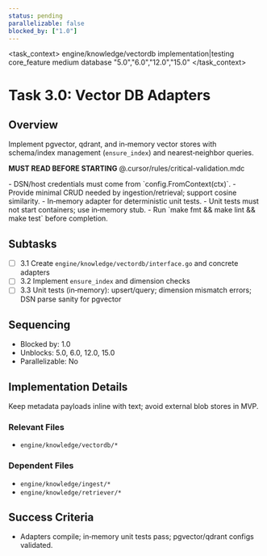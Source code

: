 ```yaml
---
status: pending
parallelizable: false
blocked_by: ["1.0"]
---
```


<task_context>
<domain>engine/knowledge/vectordb</domain>
<type>implementation|testing</type>
<scope>core_feature</scope>
<complexity>medium</complexity>
<dependencies>database</dependencies>
<unblocks>"5.0","6.0","12.0","15.0"</unblocks>
</task_context>

# Task 3.0: Vector DB Adapters

## Overview

Implement pgvector, qdrant, and in‑memory vector stores with schema/index management (`ensure_index`) and nearest‑neighbor queries.

<import>**MUST READ BEFORE STARTING** @.cursor/rules/critical-validation.mdc</import>

<requirements>
- DSN/host credentials must come from `config.FromContext(ctx)`.
- Provide minimal CRUD needed by ingestion/retrieval; support cosine similarity.
- In‑memory adapter for deterministic unit tests.
- Unit tests must not start containers; use in‑memory stub.
- Run `make fmt && make lint && make test` before completion.
</requirements>

## Subtasks

- [ ] 3.1 Create `engine/knowledge/vectordb/interface.go` and concrete adapters
- [ ] 3.2 Implement `ensure_index` and dimension checks
- [ ] 3.3 Unit tests (in‑memory): upsert/query; dimension mismatch errors; DSN parse sanity for pgvector

## Sequencing

- Blocked by: 1.0
- Unblocks: 5.0, 6.0, 12.0, 15.0
- Parallelizable: No

## Implementation Details

Keep metadata payloads inline with text; avoid external blob stores in MVP.

### Relevant Files

- `engine/knowledge/vectordb/*`

### Dependent Files

- `engine/knowledge/ingest/*`
- `engine/knowledge/retriever/*`

## Success Criteria

- Adapters compile; in‑memory unit tests pass; pgvector/qdrant configs validated.
